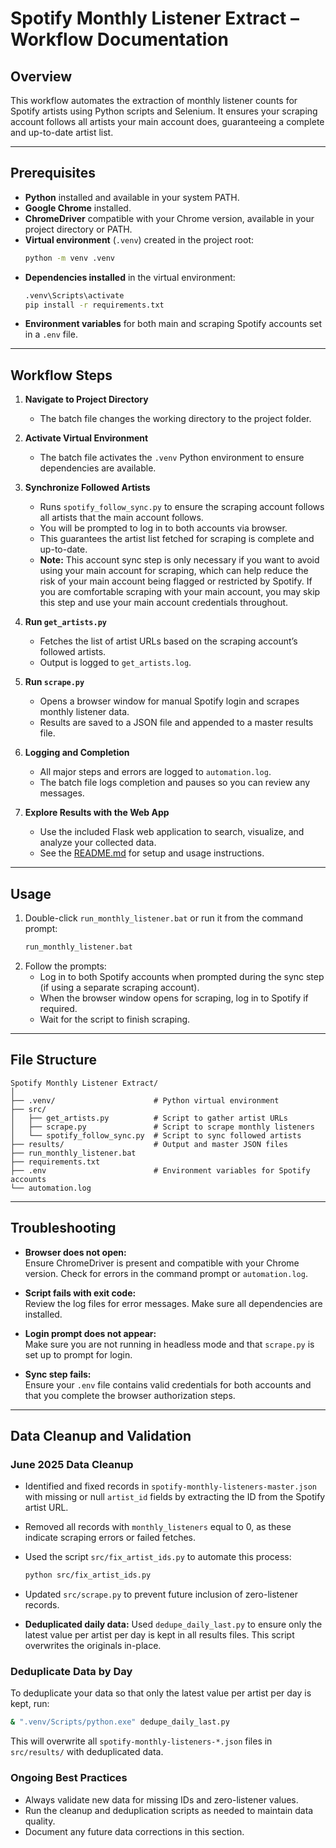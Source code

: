 # Spotify Monthly Listener Extract – Workflow Documentation

## Overview

This workflow automates the extraction of monthly listener counts for Spotify artists using Python scripts and Selenium. It ensures your scraping account follows all artists your main account does, guaranteeing a complete and up-to-date artist list.

---

## Prerequisites

- **Python** installed and available in your system PATH.
- **Google Chrome** installed.
- **ChromeDriver** compatible with your Chrome version, available in your project directory or PATH.
- **Virtual environment** (`.venv`) created in the project root:
  ```sh
  python -m venv .venv
  ```
- **Dependencies installed** in the virtual environment:
  ```sh
  .venv\Scripts\activate
  pip install -r requirements.txt
  ```
- **Environment variables** for both main and scraping Spotify accounts set in a `.env` file.

---

## Workflow Steps

1. **Navigate to Project Directory**
   - The batch file changes the working directory to the project folder.

2. **Activate Virtual Environment**
   - The batch file activates the `.venv` Python environment to ensure dependencies are available.

3. **Synchronize Followed Artists**
   - Runs `spotify_follow_sync.py` to ensure the scraping account follows all artists that the main account follows.
   - You will be prompted to log in to both accounts via browser.
   - This guarantees the artist list fetched for scraping is complete and up-to-date.
   - **Note:** This account sync step is only necessary if you want to avoid using your main account for scraping, which can help reduce the risk of your main account being flagged or restricted by Spotify. If you are comfortable scraping with your main account, you may skip this step and use your main account credentials throughout.

4. **Run `get_artists.py`**
   - Fetches the list of artist URLs based on the scraping account’s followed artists.
   - Output is logged to `get_artists.log`.

5. **Run `scrape.py`**
   - Opens a browser window for manual Spotify login and scrapes monthly listener data.
   - Results are saved to a JSON file and appended to a master results file.

6. **Logging and Completion**
   - All major steps and errors are logged to `automation.log`.
   - The batch file logs completion and pauses so you can review any messages.

7. **Explore Results with the Web App**
   - Use the included Flask web application to search, visualize, and analyze your collected data.
   - See the [README.md](README.md) for setup and usage instructions.

---

## Usage

1. Double-click `run_monthly_listener.bat` or run it from the command prompt:
   ```sh
   run_monthly_listener.bat
   ```
2. Follow the prompts:
   - Log in to both Spotify accounts when prompted during the sync step (if using a separate scraping account).
   - When the browser window opens for scraping, log in to Spotify if required.
   - Wait for the script to finish scraping.

---

## File Structure

```
Spotify Monthly Listener Extract/
│
├── .venv/                      # Python virtual environment
├── src/
│   ├── get_artists.py          # Script to gather artist URLs
│   ├── scrape.py               # Script to scrape monthly listeners
│   └── spotify_follow_sync.py  # Script to sync followed artists
├── results/                    # Output and master JSON files
├── run_monthly_listener.bat
├── requirements.txt
├── .env                        # Environment variables for Spotify accounts
└── automation.log
```

---

## Troubleshooting

- **Browser does not open:**  
  Ensure ChromeDriver is present and compatible with your Chrome version. Check for errors in the command prompt or `automation.log`.

- **Script fails with exit code:**  
  Review the log files for error messages. Make sure all dependencies are installed.

- **Login prompt does not appear:**  
  Make sure you are not running in headless mode and that `scrape.py` is set up to prompt for login.

- **Sync step fails:**  
  Ensure your `.env` file contains valid credentials for both accounts and that you complete the browser authorization steps.

---

## Data Cleanup and Validation

### June 2025 Data Cleanup

- Identified and fixed records in `spotify-monthly-listeners-master.json` with missing or null `artist_id` fields by extracting the ID from the Spotify artist URL.
- Removed all records with `monthly_listeners` equal to 0, as these indicate scraping errors or failed fetches.
- Used the script `src/fix_artist_ids.py` to automate this process:

  ```sh
  python src/fix_artist_ids.py
  ```

- Updated `src/scrape.py` to prevent future inclusion of zero-listener records.
- **Deduplicated daily data:** Used `dedupe_daily_last.py` to ensure only the latest value per artist per day is kept in all results files. This script overwrites the originals in-place.

### Deduplicate Data by Day

To deduplicate your data so that only the latest value per artist per day is kept, run:

```sh
& ".venv/Scripts/python.exe" dedupe_daily_last.py
```

This will overwrite all `spotify-monthly-listeners-*.json` files in `src/results/` with deduplicated data.

### Ongoing Best Practices

- Always validate new data for missing IDs and zero-listener values.
- Run the cleanup and deduplication scripts as needed to maintain data quality.
- Document any future data corrections in this section.